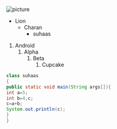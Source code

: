 ![picture](https://www.goway.com/media/cache/aa/79/aa79264f49aae4d4b2d77f0abdeb16fc.jpg)
* Lion
    * Charan
        * suhaas
1. Android
    1. Alpha
        1. Beta
           1. Cupcake
```java
class suhaas
{
public static void main(String args[]){
int a=5;
int b=4,c;
c=a+b;
System.out.println(c);
}
}
